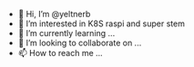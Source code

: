 - 👋 Hi, I’m @yeltnerb
- 👀 I’m interested in K8S raspi and super stem
- 🌱 I’m currently learning ...
- 💞️ I’m looking to collaborate on ...
- 📫 How to reach me ...

<!---
yeltnerb/yeltnerb is a ✨ special ✨ repository because its `README.md` (this file) appears on your GitHub profile.
You can click the Preview link to take a look at your changes.
--->
